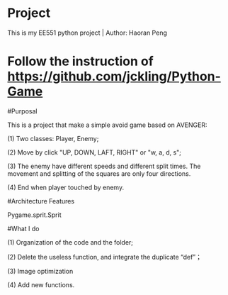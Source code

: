 # Project
This is my EE551 python project | Author: Haoran Peng

# Follow the instruction of https://github.com/jckling/Python-Game


#Purposal


This is a project that make a simple avoid game based on AVENGER:

(1) Two classes: Player, Enemy;

(2) Move by click "UP, DOWN, LAFT, RIGHT" or "w, a, d, s";

(3) The enemy have different speeds and different split times. The movement and splitting of the squares are only four directions.

(4) End when player touched by enemy.


#Architecture Features


Pygame.sprit.Sprit


#What I do


(1) Organization of the code and the folder;

(2) Delete the useless function, and integrate the duplicate “def”；

(3) Image optimization

(4) Add new functions.
 
